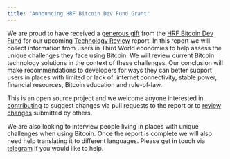 ```yaml
---
title: "Announcing HRF Bitcoin Dev Fund Grant"
---
```


We are proud to have received a [generous gift](https://hrf.org/hrfs-bitcoin-development-fund-announces-375-million-satoshis-across-10-q3-gifts/) from the [HRF Bitcoin Dev Fund](https://hrf.org/devfund) for our upcoming [Technology Review](https://bitcoineverywhere.tech/reports/bitcoin_everywhere_tech.html) report. In this report we will collect information from users in Third World economies to help assess the unique challenges they face using Bitcoin. We will review current Bitcoin technology solutions in the context of these challenges. Our conclusion will make recommendations to developers for ways they can better support users in places with limited or lack of: internet connectivity, stable power, financial resources, Bitcoin education and rule-of-law.

This is an open source project and we welcome anyone interested in [contributing](https://bitcoineverywhere.tech/reports/contributing.html) to suggest changes via pull requests to the report or to [review changes](https://github.com/marketsbylili/bitcoineverywhere.tech/pulls) submitted by others.

We are also looking to interview people living in places with unique challenges when using Bitcoin. Once the report is complete we will also need help translating it to different languages. Please get in touch via [telegram](https://t.me/bitcoineverywhere_tech) if you would like to help.

